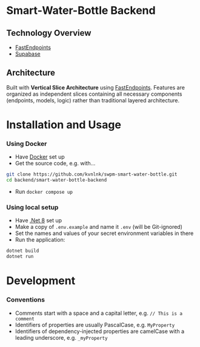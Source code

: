 # Smart-Water-Bottle Backend 
## Technology Overview
- [FastEndpoints](https://fast-endpoints.com/)
- [Supabase](https://supabase.com/)

## Architecture

Built with **Vertical Slice Architecture** using [FastEndpoints](https://fast-endpoints.com/). 
Features are organized as independent slices containing all necessary components (endpoints, models, logic) rather than traditional layered architecture.

# Installation and Usage
### Using Docker
- Have [Docker](https://www.docker.com/) set up
- Get the source code, e.g. with...
```sh
git clone https://github.com/kvnlnk/swpm-smart-water-bottle.git
cd backend/smart-water-bottle-backend
```
- Run `docker compose up`
### Using local setup
- Have [.Net 8](https://dotnet.microsoft.com/en-us/) set up
- Make a copy of `.env.example` and name it `.env` (will be Git-ignored)
- Set the names and values of your secret environment variables in there
- Run the application:
```sh
dotnet build
dotnet run
```

# Development

### Conventions
- Comments start with a space and a capital letter, e.g. `// This is a comment`
- Identifiers of properties are usually PascalCase, e.g. `MyProperty`
- Identifiers of dependency-injected properties are camelCase with a leading underscore, e.g. `_myProperty`